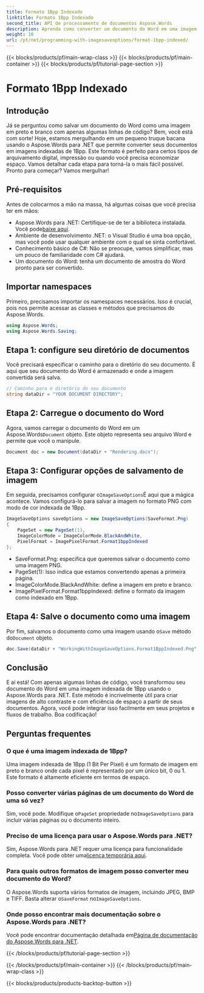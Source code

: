 ```yaml
---
title: Formato 1Bpp Indexado
linktitle: Formato 1Bpp Indexado
second_title: API de processamento de documentos Aspose.Words
description: Aprenda como converter um documento do Word em uma imagem indexada de 1Bpp usando o Aspose.Words para .NET. Siga nosso guia passo a passo para uma conversão fácil.
weight: 10
url: /pt/net/programming-with-imagesaveoptions/format-1bpp-indexed/
---
```


{{< blocks/products/pf/main-wrap-class >}}
{{< blocks/products/pf/main-container >}}
{{< blocks/products/pf/tutorial-page-section >}}

# Formato 1Bpp Indexado

## Introdução

Já se perguntou como salvar um documento do Word como uma imagem em preto e branco com apenas algumas linhas de código? Bem, você está com sorte! Hoje, estamos mergulhando em um pequeno truque bacana usando o Aspose.Words para .NET que permite converter seus documentos em imagens indexadas de 1Bpp. Este formato é perfeito para certos tipos de arquivamento digital, impressão ou quando você precisa economizar espaço. Vamos detalhar cada etapa para torná-la o mais fácil possível. Pronto para começar? Vamos mergulhar!

## Pré-requisitos

Antes de colocarmos a mão na massa, há algumas coisas que você precisa ter em mãos:

-  Aspose.Words para .NET: Certifique-se de ter a biblioteca instalada. Você pode[baixe aqui](https://releases.aspose.com/words/net/).
- Ambiente de desenvolvimento .NET: o Visual Studio é uma boa opção, mas você pode usar qualquer ambiente com o qual se sinta confortável.
- Conhecimento básico de C#: Não se preocupe, vamos simplificar, mas um pouco de familiaridade com C# ajudará.
- Um documento do Word: tenha um documento de amostra do Word pronto para ser convertido.

## Importar namespaces

Primeiro, precisamos importar os namespaces necessários. Isso é crucial, pois nos permite acessar as classes e métodos que precisamos do Aspose.Words.

```csharp
using Aspose.Words;
using Aspose.Words.Saving;
```

## Etapa 1: configure seu diretório de documentos

Você precisará especificar o caminho para o diretório do seu documento. É aqui que seu documento do Word é armazenado e onde a imagem convertida será salva.

```csharp
// Caminho para o diretório do seu documento
string dataDir = "YOUR DOCUMENT DIRECTORY";
```

## Etapa 2: Carregue o documento do Word

 Agora, vamos carregar o documento do Word em um Aspose.Words`Document` objeto. Este objeto representa seu arquivo Word e permite que você o manipule.

```csharp
Document doc = new Document(dataDir + "Rendering.docx");
```

## Etapa 3: Configurar opções de salvamento de imagem

 Em seguida, precisamos configurar o`ImageSaveOptions`É aqui que a mágica acontece. Vamos configurá-lo para salvar a imagem no formato PNG com modo de cor indexada de 1Bpp.

```csharp
ImageSaveOptions saveOptions = new ImageSaveOptions(SaveFormat.Png)
{
    PageSet = new PageSet(1),
    ImageColorMode = ImageColorMode.BlackAndWhite,
    PixelFormat = ImagePixelFormat.Format1bppIndexed
};
```

- SaveFormat.Png: especifica que queremos salvar o documento como uma imagem PNG.
- PageSet(1): Isso indica que estamos convertendo apenas a primeira página.
- ImageColorMode.BlackAndWhite: define a imagem em preto e branco.
- ImagePixelFormat.Format1bppIndexed: define o formato da imagem como indexado em 1Bpp.

## Etapa 4: Salve o documento como uma imagem

 Por fim, salvamos o documento como uma imagem usando o`Save` método do`Document` objeto.

```csharp
doc.Save(dataDir + "WorkingWithImageSaveOptions.Format1BppIndexed.Png", saveOptions);
```

## Conclusão

E aí está! Com apenas algumas linhas de código, você transformou seu documento do Word em uma imagem indexada de 1Bpp usando o Aspose.Words para .NET. Este método é incrivelmente útil para criar imagens de alto contraste e com eficiência de espaço a partir de seus documentos. Agora, você pode integrar isso facilmente em seus projetos e fluxos de trabalho. Boa codificação!

## Perguntas frequentes

### O que é uma imagem indexada de 1Bpp?
Uma imagem indexada de 1Bpp (1 Bit Per Pixel) é um formato de imagem em preto e branco onde cada pixel é representado por um único bit, 0 ou 1. Este formato é altamente eficiente em termos de espaço.

### Posso converter várias páginas de um documento do Word de uma só vez?
 Sim, você pode. Modifique o`PageSet` propriedade no`ImageSaveOptions` para incluir várias páginas ou o documento inteiro.

### Preciso de uma licença para usar o Aspose.Words para .NET?
 Sim, Aspose.Words para .NET requer uma licença para funcionalidade completa. Você pode obter uma[licença temporária aqui](https://purchase.aspose.com/temporary-license/).

### Para quais outros formatos de imagem posso converter meu documento do Word?
 O Aspose.Words suporta vários formatos de imagem, incluindo JPEG, BMP e TIFF. Basta alterar o`SaveFormat` no`ImageSaveOptions`.

### Onde posso encontrar mais documentação sobre o Aspose.Words para .NET?
 Você pode encontrar documentação detalhada em[Página de documentação do Aspose.Words para .NET](https://reference.aspose.com/words/net/).

{{< /blocks/products/pf/tutorial-page-section >}}

{{< /blocks/products/pf/main-container >}}
{{< /blocks/products/pf/main-wrap-class >}}

{{< blocks/products/products-backtop-button >}}
